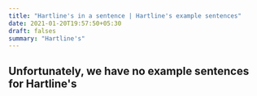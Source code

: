 ```yaml
---
title: "Hartline's in a sentence | Hartline's example sentences"
date: 2021-01-20T19:57:50+05:30
draft: falses
summary: "Hartline's"
---
```

## Unfortunately, we have no example sentences for Hartline's                 
